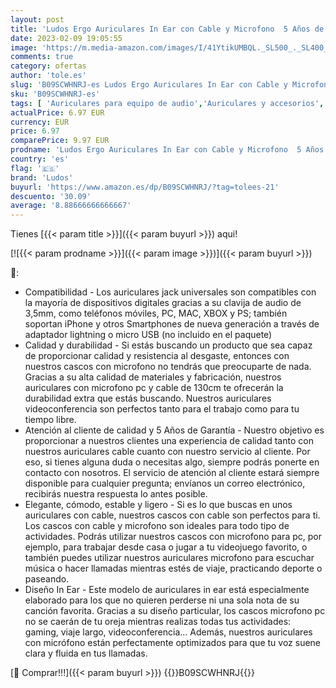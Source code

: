 ```yaml
---
layout: post
title: 'Ludos Ergo Auriculares In Ear con Cable y Microfono  5 Años de Garantía  Cascos con Cable Jack 3 5mm Auriculares Aislantes Ruido  Cascos Musica con Graves Potentes  Cascos para iPhone  Samsung  Mi'
date: 2023-02-09 19:05:55
image: 'https://m.media-amazon.com/images/I/41YtikUMBQL._SL500_._SL400_.jpg'
comments: true
category: ofertas
author: 'tole.es'
slug: 'B09SCWHNRJ-es Ludos Ergo Auriculares In Ear con Cable y Microfono 5 Años...'
sku: 'B09SCWHNRJ-es'
tags: [ 'Auriculares para equipo de audio','Auriculares y accesorios','Electrónica','iphone','ludos','🇪🇸', ]
actualPrice: 6.97 EUR
currency: EUR
price: 6.97
comparePrice: 9.97 EUR
prodname: 'Ludos Ergo Auriculares In Ear con Cable y Microfono  5 Años de Garantía  Cascos con Cable Jack 3 5mm Auriculares Aislantes Ruido  Cascos Musica con Graves Potentes  Cascos para iPhone  Samsung  Mi'
country: 'es'
flag: '🇪🇸'
brand: 'Ludos'
buyurl: 'https://www.amazon.es/dp/B09SCWHNRJ/?tag=tolees-21'
descuento: '30.09'
average: '8.88666666666667'
---
```


Tienes [{{< param title >}}]({{< param buyurl >}}) aqui!

[![{{< param prodname >}}]({{< param image >}})]({{< param buyurl >}})

🔎:

- Compatibilidad - Los auriculares jack universales son compatibles con la mayoría de dispositivos digitales gracias a su clavija de audio de 3,5mm, como teléfonos móviles, PC, MAC, XBOX y PS; también soportan iPhone y otros Smartphones de nueva generación a través de adaptador lightning o micro USB (no incluido en el paquete)
- Calidad y durabilidad - Si estás buscando un producto que sea capaz de proporcionar calidad y resistencia al desgaste, entonces con nuestros cascos con microfono no tendrás que preocuparte de nada. Gracias a su alta calidad de materiales y fabricación, nuestros auriculares con microfono pc y cable de 130cm te ofrecerán la durabilidad extra que estás buscando. Nuestros auriculares videoconferencia son perfectos tanto para el trabajo como para tu tiempo libre.
- Atención al cliente de calidad y 5 Años de Garantía - Nuestro objetivo es proporcionar a nuestros clientes una experiencia de calidad tanto con nuestros auriculares cable cuanto con nuestro servicio al cliente. Por eso, si tienes alguna duda o necesitas algo, siempre podrás ponerte en contacto con nosotros. El servicio de atención al cliente estará siempre disponible para cualquier pregunta; envíanos un correo electrónico, recibirás nuestra respuesta lo antes posible.
- Elegante, cómodo, estable y ligero - Si es lo que buscas en unos auriculares con cable, nuestros cascos con cable son perfectos para ti. Los cascos con cable y microfono son ideales para todo tipo de actividades. Podrás utilizar nuestros cascos con microfono para pc, por ejemplo, para trabajar desde casa o jugar a tu videojuego favorito, o también puedes utilizar nuestros auriculares microfono para escuchar música o hacer llamadas mientras estés de viaje, practicando deporte o paseando.
- Diseño In Ear - Este modelo de auriculares in ear está especialmente elaborado para los que no quieren perderse ni una sola nota de su canción favorita. Gracias a su diseño particular, los cascos microfono pc no se caerán de tu oreja mientras realizas todas tus actividades: gaming, viaje largo, videoconferencia... Además, nuestros auriculares con micrófono están perfectamente optimizados para que tu voz suene clara y fluida en tus llamadas.

[🛒 Comprar!!!]({{< param buyurl >}})
{{<world>}}B09SCWHNRJ{{</world>}}
